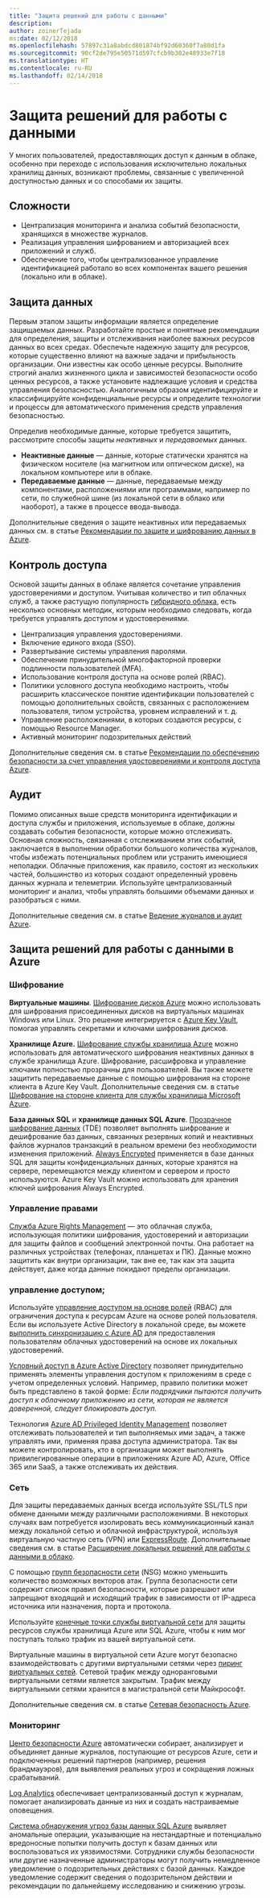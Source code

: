 ```yaml
---
title: "Защита решений для работы с данными"
description: 
author: zoinerTejada
ms:date: 02/12/2018
ms.openlocfilehash: 57897c31a8abdcd801874bf92d60360f7a80d1fa
ms.sourcegitcommit: 90cf2de795e50571d597cfcb9b302e48933e7f18
ms.translationtype: HT
ms.contentlocale: ru-RU
ms.lasthandoff: 02/14/2018
---
```

# <a name="securing-data-solutions"></a>Защита решений для работы с данными

У многих пользователей, предоставляющих доступ к данным в облаке, особенно при переходе с использования исключительно локальных хранилищ данных, возникают проблемы, связанные с увеличенной доступностью данных и со способами их защиты.

## <a name="challenges"></a>Сложности

* Централизация мониторинга и анализа событий безопасности, хранящихся в множестве журналов.
* Реализация управления шифрованием и авторизацией всех приложений и служб.
* Обеспечение того, чтобы централизованное управление идентификацией работало во всех компонентах вашего решения (локально или в облаке).

## <a name="data-protection"></a>Защита данных

Первым этапом защиты информации является определение защищаемых данных. Разработайте простые и понятные рекомендации для определения, защиты и отслеживания наиболее важных ресурсов данных во всех средах. Обеспечьте надежную защиту для ресурсов, которые существенно влияют на важные задачи и прибыльность организации. Они известны как особо ценные ресурсы. Выполните строгий анализ жизненного цикла и зависимостей безопасности особо ценных ресурсов, а также установите надлежащие условия и средства управления безопасностью. Аналогичным образом идентифицируйте и классифицируйте конфиденциальные ресурсы и определите технологии и процессы для автоматического применения средств управления безопасностью.

Определив необходимые данные, которые требуется защитить, рассмотрите способы защиты *неактивных* и *передаваемых* данных.

* **Неактивные данные** — данные, которые статически хранятся на физическом носителе (на магнитном или оптическом диске), на локальном компьютере или в облаке.
* **Передаваемые данные** — данные, передаваемые между компонентами, расположениями или программами, например по сети, по служебной шине (из локальной сети в облако или наоборот), а также в процессе ввода-вывода.

Дополнительные сведения о защите неактивных или передаваемых данных см. в статье [Рекомендации по защите и шифрованию данных в Azure](/azure/security/azure-security-data-encryption-best-practices).

## <a name="access-control"></a>Контроль доступа

Основой защиты данных в облаке является сочетание управления удостоверениями и доступом. Учитывая количество и тип облачных служб, а также растущую популярность [гибридного облака](../scenarios/hybrid-on-premises-and-cloud.md), есть несколько основных методик, которым необходимо следовать, когда требуется управлять доступом и удостоверениями.

* Централизация управления удостоверениями.
* Включение единого входа (SSO).
* Развертывание системы управления паролями.
* Обеспечение принудительной многофакторной проверки подлинности пользователей (MFA).
* Использование контроля доступа на основе ролей (RBAC).
* Политики условного доступа необходимо настроить, чтобы расширить классическое понятие идентификации пользователей с помощью дополнительных свойств, связанных с расположением пользователя, типом устройства, уровнем исправлений и т. д.
* Управление расположениями, в которых создаются ресурсы, с помощью Resource Manager.
* Активный мониторинг подозрительных действий

Дополнительные сведения см. в статье [Рекомендации по обеспечению безопасности за счет управления удостоверениями и контроля доступа Azure](/azure/security/azure-security-identity-management-best-practices).

## <a name="auditing"></a>Аудит

Помимо описанных выше средств мониторинга идентификации и доступа службы и приложения, используемые в облаке, должны создавать события безопасности, которые можно отслеживать. Основная сложность, связанная с отслеживанием этих событий, заключается в выполнении обработки большого количества журналов, чтобы избежать потенциальных проблем или устранить имеющиеся неполадки. Облачные приложения, как правило, состоят из нескольких частей, большинство из которых создают определенный уровень данных журнала и телеметрии. Используйте централизованный мониторинг и анализ, чтобы управлять большими объемами данных и разобраться с ними.

Дополнительные сведения см. в статье [Ведение журналов и аудит Azure](/azure/security/azure-log-audit).



## <a name="securing-data-solutions-in-azure"></a>Защита решений для работы с данными в Azure

### <a name="encryption"></a>Шифрование

**Виртуальные машины**. [Шифрование дисков Azure](/azure/security/azure-security-disk-encryption) можно использовать для шифрования присоединенных дисков на виртуальных машинах Windows или Linux. Это решение интегрируется с [Azure Key Vault](/azure/key-vault/), помогая управлять секретами и ключами шифрования дисков. 

**Хранилище Azure.** [Шифрование службы хранилища Azure](/azure/storage/common/storage-service-encryption) можно использовать для автоматического шифрования неактивных данных в службе хранилища Azure. Шифрование, расшифровка и управление ключами полностью прозрачны для пользователей. Вы также можете защитить передаваемые данные с помощью шифрования на стороне клиента в Azure Key Vault. Дополнительные сведения см. в статье [Шифрование на стороне клиента для службы хранилища Microsoft Azure](/azure/storage/common/storage-client-side-encryption).

**База данных SQL** и **хранилище данных SQL Azure**. [Прозрачное шифрование данных](/sql/relational-databases/security/encryption/transparent-data-encryption-azure-sql) (TDE) позволяет выполнять шифрование и дешифрование баз данных, связанных резервных копий и неактивных файлов журналов транзакций в реальном времени без необходимости изменения приложений. [Always Encrypted](/azure/sql-database/sql-database-always-encrypted-azure-key-vault) применяется в базе данных SQL для защиты конфиденциальных данных, которые хранятся на сервере, перемещаются между клиентом и сервером и просто используются. Azure Key Vault можно использовать для хранения ключей шифрования Always Encrypted. 

### <a name="rights-management"></a>Управление правами

[Служба Azure Rights Management](/information-protection/understand-explore/what-is-azure-rms) — это облачная служба, использующая политики шифрования, удостоверений и авторизации для защиты файлов и сообщений электронной почты. Она работает на различных устройствах (телефонах, планшетах и ПК). Данные можно защитить как внутри организации, так вне ее, так как эта защита действует, даже когда данные покидают пределы организации.

### <a name="access-control"></a>управление доступом;

Используйте [управление доступом на основе ролей](/azure/active-directory/role-based-access-control-what-is) (RBAC) для ограничения доступа к ресурсам Azure на основе ролей пользователя. Если вы используете Active Directory в локальной среде, вы можете [выполнить синхронизацию с Azure AD](/azure/active-directory/active-directory-hybrid-identity-design-considerations-directory-sync-requirements) для предоставления пользователям облачных удостоверений на основе их локальных удостоверений.

[Условный доступ в Azure Active Directory](/azure/active-directory/active-directory-conditional-access-azure-portal) позволяет принудительно применять элементы управления доступом к приложениям в среде с учетом определенных условий. Например, правило политики может быть представлено в такой форме: _Если подрядчики пытаются получить доступ к облачному приложению из сети, которая не является доверенной, следует блокировать доступ._ 

Технология [Azure AD Privileged Identity Management](/azure/active-directory/active-directory-privileged-identity-management-configure) позволяет отслеживать пользователей и тип выполняемых ими задач, а также управлять ими, применяя права доступа администратора. Так вы можете контролировать, кто в организации может выполнять привилегированные операции в приложениях Azure AD, Azure, Office 365 или SaaS, а также отслеживать их действия.

### <a name="network"></a>Сеть

Для защиты передаваемых данных всегда используйте SSL/TLS при обмене данными между различными расположениями. В некоторых случаях вам потребуется изолировать весь коммуникационный канал между локальной сетью и облачной инфраструктурой, используя виртуальную частную сеть (VPN) или [ExpressRoute](/azure/expressroute/). Дополнительные сведения см. в статье [Расширение локальных решений для работы с данными в облако](../scenarios/hybrid-on-premises-and-cloud.md).

С помощью [групп безопасности сети](/azure/virtual-network/virtual-networks-nsg) (NSG) можно уменьшить количество возможных векторов атак. Группа безопасности сети содержит список правил безопасности, которые разрешают или запрещают входящий и исходящий трафик в зависимости от IP-адреса источника или назначения, порта и протокола. 

Используйте [конечные точки службы виртуальной сети](/azure/virtual-network/virtual-network-service-endpoints-overview) для защиты ресурсов службы хранилища Azure или SQL Azure, чтобы к ним мог поступать только трафик из вашей виртуальной сети.

Виртуальные машины в виртуальной сети Azure могут безопасно взаимодействовать с другими виртуальными сетями через [пиринг виртуальных сетей](/azure/virtual-network/virtual-network-peering-overview). Сетевой трафик между одноранговыми виртуальными сетями является закрытым. Трафик между виртуальными сетями хранится в магистральной сети Майкрософт.

Дополнительные сведения см. в статье [Сетевая безопасность Azure](/azure/security/azure-network-security).

### <a name="monitoring"></a>Мониторинг

[Центр безопасности Azure](/azure/security-center/security-center-intro) автоматически собирает, анализирует и объединяет данные журналов, поступающие от ресурсов Azure, сети и подключенных решений партнеров (например, решения брандмауэров), для выявления реальных угроз и сокращения ложных срабатываний. 

[Log Analytics](/azure/log-analytics/log-analytics-overview) обеспечивает централизованный доступ к журналам, помогает анализировать данные из них и создать настраиваемые оповещения.

[Система обнаружения угроз базы данных SQL Azure](/azure/sql-database/sql-database-threat-detection) выявляет аномальные операции, указывающие на нестандартные и потенциально вредоносные попытки получить доступ к базам данных или воспользоваться их уязвимостями. Сотрудники службы безопасности или другие назначенные администраторы могут получить немедленное уведомление о подозрительных действиях с базой данных. Каждое уведомление содержит сведения о подозрительном действии и рекомендации по дальнейшему исследованию и снижению угрозы.


